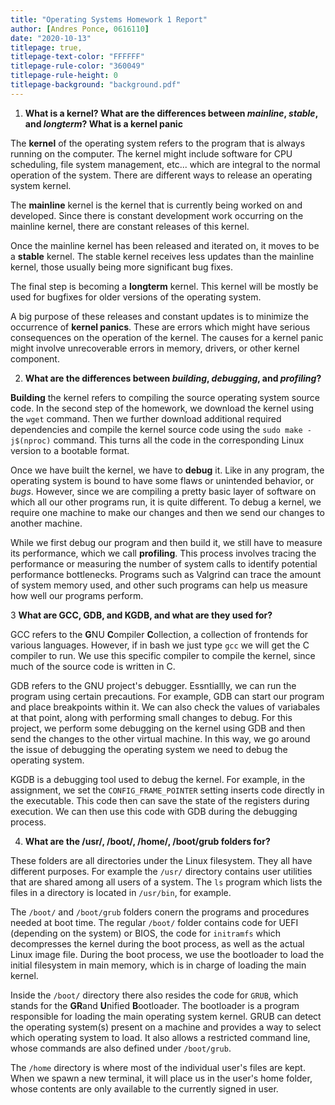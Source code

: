 ```yaml
---
title: "Operating Systems Homework 1 Report"
author: [Andres Ponce, 0616110]
date: "2020-10-13"
titlepage: true,
titlepage-text-color: "FFFFFF"
titlepage-rule-color: "360049"
titlepage-rule-height: 0
titlepage-background: "background.pdf"
---
```


1. **What is a kernel? What are the differences between *mainline*, *stable*, and *longterm*?
 What is a kernel panic**

The **kernel** of the operating system refers to the program that is always running on the 
computer. The kernel might include software for CPU scheduling, file system management, etc...
which are integral to the normal operation of the system. There are different ways to release
an operating system kernel.

The **mainline** kernel is the kernel that is currently being worked on and developed. 
Since there is constant development work occurring on the mainline kernel, there are 
constant releases of this kernel.

Once the mainline kernel has been released and iterated on, it moves to be a **stable**
kernel. The stable kernel receives less updates than the mainline kernel, those usually 
being more significant bug fixes. 

The final step is becoming a **longterm** kernel. This kernel will be mostly be used for 
bugfixes for older versions of the operating system.

A big purpose of these releases and constant updates is to minimize the occurrence of 
**kernel panics**. These are errors which might have serious consequences on the operation 
of the kernel. The causes for a kernel panic might involve unrecoverable errors in
memory, drivers, or other kernel component.

2. **What are the differences between *building*, *debugging*, and *profiling*?**

**Building** the kernel refers to compiling the source operating system source code. 
In the second step of the homework, we download the kernel using the `wget` command. 
Then we further download additional required dependencies and compile the kernel source 
code using the `sudo make -j$(nproc)` command. This turns all the code in the 
corresponding Linux version to a bootable format.

Once we have built the kernel, we have to **debug** it. Like in any program, the operating
system is bound to have some flaws or unintended behavior, or *bugs*. However, since we are
compiling a pretty basic layer of software on which all our other programs run, it is quite 
different. To debug a kernel, we require one machine to make our changes and then we send 
our changes to another machine. 

While we first debug our program and then build it, we still have to measure its performance, 
which we call **profiling**. This process involves tracing the performance or measuring 
the number of system calls to identify potential performance bottlenecks. Programs such as
Valgrind can trace the amount of system memory used, and other such programs can help us
measure how well our programs perform.

3 **What are GCC, GDB, and KGDB, and what are they used for?**

GCC refers to the **G**NU **C**ompiler **C**ollection, a collection of frontends
for various languages. However, if in bash we just type `gcc` we will get the 
C compiler to run. We use this specific compiler to compile the kernel, since much 
of the source code is written in C.

GDB refers to the GNU project's debugger. Essntiallly, we can run the program using certain 
precautions. For example, GDB can start our program and place breakpoints within it. We can 
also check the values of variabales at that point, along with performing small changes 
to debug. For this project, we perform some debugging on the kernel using GDB and then send
the changes to the other virtual machine. In this way, we go around the issue of debugging
the operating system we need to debug the operating system. 

KGDB is a debugging tool used to debug the kernel. For example, in the assignment, we set the 
`CONFIG_FRAME_POINTER` setting inserts code directly in the executable. This code then can 
save the state of the registers during execution. We can then use this code with GDB during
the debugging process.

4. **What are the /usr/, /boot/, /home/, /boot/grub folders for?** 

These folders are all directories under the Linux filesystem. They all have different 
purposes. For example the `/usr/` directory contains user utilities that are shared among 
all users of a system. The `ls` program which lists the files in a directory is located 
in `/usr/bin`, for example.

The `/boot/` and `/boot/grub` folders conern the programs and procedures needed at boot time.
The regular  `/boot/` folder contains code for UEFI (depending on the system) or BIOS, the 
code for `initramfs` which decompresses the kernel during the boot process, as well as the 
actual Linux image file. During the boot process, we use the bootloader to load the initial
filesystem in main memory, which is in charge of loading the main kernel.

Inside the `/boot/` directory there also resides the code for `GRUB`, which stands for the
**GR**and **U**nified **B**ootloader. The bootloader is a program responsible for loading 
the main operating system kernel. GRUB can detect the operating system(s) present on a machine
and provides a way to select which operating system to load. It also allows a restricted command 
line, whose commands are also defined under `/boot/grub`.

The `/home` directory is where most of the individual user's files are kept. When we spawn 
a new terminal, it will place us in the user's home folder, whose contents are only 
available to the currently signed in user.
